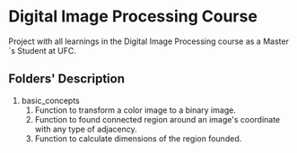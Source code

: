 # Digital Image Processing Course

Project with all learnings in the Digital Image Processing course as a Master´s Student at UFC.

## Folders' Description

1. basic_concepts
   1. Function to transform a color image to a binary image. 
   1. Function to found connected region around an image's coordinate with any type of adjacency.
   1. Function to calculate dimensions of the region founded.
